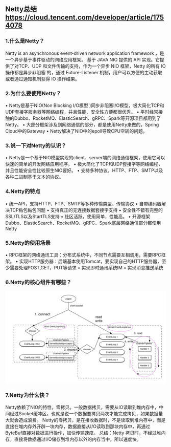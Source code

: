 
## Netty总结 https://cloud.tencent.com/developer/article/1754078

### 1.什么是Netty？
Netty is an asynchronous event-driven network application framework ，是一个异步基于事件驱动的网络应用框架。
基于 JAVA NIO 提供的 API 实现。它提供了对TCP、UDP 和文件传输的支持，作为一个异步 NIO 框架，Netty 的所有 IO 操作都是异步非阻塞
的，通过 Future-Listener 机制，用户可以方便的主动获取或者通过通知机制获得 IO 操作结果。

### 2.为什么要使用Netty？
• Netty是基于NIO(Non Blocking I/O模型 )同步非阻塞I/O模型，极大简化TCP和UDP套接字服务器等网络编程，并且性能、安全性方便都很优秀。
• 平时经常接触的Dubbo、RocketMQ、ElasticSearch、gRPC、Spark等开源项目都用到了Netty。
• 大部分框架涉及到网络通信的部分，都是使用Netty来做的，Spring Cloud中的Gateway
• Netty解决了NIO中的epoll导致CPU空转的问题。


### 3.说一下对Netty的认识？
• Netty是一个基于NIO模型实现的client、server端的网络通信框架，使用它可以快速的简单的开发网络应用程序。
• 极大简化了TCP和UDP套接字等网络编程，并且性能安全性比较原生NIO要好。
• 支持多种协议，HTTP、FTP、SMTP以及各种二进制基于文本的协议。

### 4.Netty的特点
• 统一API，支持HTTP、FTP、SMTP等多种传输类型、传输协议
• 自带编码器解决TCP粘包黏包问题
• 支持真正的无连接数据套接字支持
• 安全性不错有完整的SSL/TLS以及StartTLS支持
• 社区活跃，使用简单，性能高。
• 开源框架Dubbo、ElasticSearch、RocketMQ、gRPC、Spark底层网络通信部分都使用Netty

### 5.Netty的使用场景
• RPC框架的网络通讯工具：分布式系统中，不同节点需要互相调用，需要RPC框架。
• 实现HTTP服务器：后端基本使用Tomcat，要实现自己的HTTP服务器，至少需要处理POST,GET，PUT等请求
• 实现即时通讯系统IM
• 实现消息推送系统

### 6.Netty的核心组件有哪些？
![](./pictures/Netty核心组件.png)


### 7.Netty为什么快？
Netty依赖了NIO的特性，零拷贝。一般数据拷贝，需要从IO读取到堆内存中，中间经过Socket缓冲区，也就是说一个数据要拷贝两次才能完成拷贝，如果数据量大就会造成浪费。
Netty的零拷贝，是在接收数据时，不是读取到堆内存中，而是直接在堆内存外开辟一块内存，数据直接从I/O读取到那块内存中，再通过ByteBuf直接对数据进行操作，加快传输速度。
总结：Netty 拷贝时，不经过堆内存，直接将数据通过I/O储存到堆内存以外的内存当中。所以速度快。

